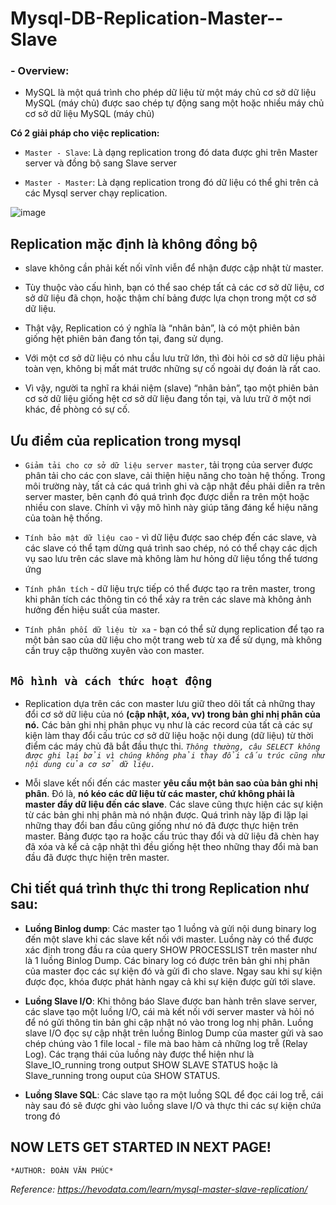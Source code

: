 # Mysql-DB-Replication-Master--Slave

### - Overview:

- MySQL là một quá trình cho phép dữ liệu từ một máy chủ cơ sở dữ liệu MySQL (máy chủ) được sao chép tự động sang một hoặc nhiều máy chủ cơ sở dữ liệu MySQL (máy chủ)



**Có 2 giải pháp cho việc replication:**

- `Master - Slave`: Là dạng replication trong đó data được ghi trên Master server và đồng bộ sang Slave server

- `Master - Master`: Là dạng replication trong đó dữ liệu có thể ghi trên cả các Mysql server chạy replication.

![image](https://user-images.githubusercontent.com/83824403/164149647-6bc9f3ad-56ac-46b0-8f5b-85fa14a093a2.png)



## Replication mặc định là không đồng bộ

-   slave không cần phải kết nối vĩnh viễn để nhận được cập nhật từ master. 

-  Tùy thuộc vào cấu hình, bạn có thể sao chép tất cả các cơ sở dữ liệu, cơ sở dữ liệu đã chọn, hoặc thậm chí bảng được lựa chọn trong một cơ sở dữ liệu.

-  Thật vậy, Replication có ý nghĩa là “nhân bản”, là có một phiên bản giống hệt phiên bản đang tồn tại, đang sử dụng. 

-  Với một cơ sở dữ liệu có nhu cầu lưu trữ lớn, thì đòi hỏi cơ sở dữ liệu phải toàn vẹn, không bị mất mát trước những sự cố ngoài dự đoán là rất cao. 

-  Vì vậy, người ta nghĩ ra khái niệm (slave) “nhân bản”, tạo một phiên bản cơ sở dữ liệu giống hệt cơ sở dữ liệu đang tồn tại, và lưu trữ ở một nơi khác, đề phòng có sự cố.






## Ưu điểm của replication trong mysql
- `Giảm tải cho cơ sở dữ liệu server master`, tải trọng của server được phân tải cho các con slave, cải thiện hiệu năng cho toàn hệ thống. Trong môi trường này, tất cả các quá trình ghi và cập nhật đều phải diễn ra trên server master, bên cạnh đó quá trình đọc được diễn ra trên một hoặc nhiều con slave. Chính vì vậy mô hình này giúp tăng đáng kể hiệu năng của toàn hệ thống.

- `Tính bảo mật dữ liệu cao` - vì dữ liệu được sao chép đến các slave, và các slave có thể tạm dừng quá trình sao chép, nó có thể chạy các dịch vụ sao lưu trên các slave mà không làm hư hỏng dữ liệu tổng thể tương ứng

- `Tính phân tích` - dữ liệu trực tiếp có thể được tạo ra trên master, trong khi phân tích các thông tin có thể xảy ra trên các slave mà không ảnh hưởng đến hiệu suất của master.

- `Tính phân phối dữ liệu từ xa` - bạn có thể sử dụng replication để tạo ra một bản sao của dữ liệu cho một trang web từ xa để sử dụng, mà không cần truy cập thường xuyên vào con master.






## `Mô hình và cách thức hoạt động`

- Replication dựa trên các con master lưu giữ theo dõi tất cả những thay đổi cơ sở dữ liệu của nó **(cập nhật, xóa, vv) trong bản ghi nhị phân của nó.** Các bản ghi nhị phân phục vụ như là các record của tất cả các sự kiện làm thay đổi cấu trúc cơ sở dữ liệu hoặc nội dung (dữ liệu) từ thời điểm các máy chủ đã bắt đầu thực thi. *`Thông thường, câu SELECT không được ghi lại bởi vì chúng không phải thay đổi cấu trúc cũng như nội dung của cơ sở dữ liệu.`*


- Mỗi slave kết nối đến các master **yêu cầu một bản sao của bản ghi nhị phân**. Đó là, **nó kéo các dữ liệu từ các master, chứ không phải là master đẩy dữ liệu đến các slave**. Các slave cũng thực hiện các sự kiện từ các bản ghi nhị phân mà nó nhận được. Quá trình này lặp đi lặp lại những thay đổi ban đầu cũng giống như nó đã được thực hiện trên master. Bảng được tạo ra hoặc cấu trúc thay đổi và dữ liệu đã chèn hay đã xóa và kể cả cập nhật thì đều giống hệt theo những thay đổi mà ban đầu đã được thực hiện trên master.





## Chi tiết quá trình thực thi trong Replication như sau:

- **Luồng Binlog dump**: Các master tạo 1 luồng và gửi nội dung binary log đến một slave khi các slave kết nối với master. Luồng này có thể được xác định trong đầu ra của query SHOW PROCESSLIST trên master như là 1 luồng Binlog Dump. Các binary log có được trên bản ghi nhị phân của master đọc các sự kiện đó và gửi đi cho slave. Ngay sau khi sự kiện được đọc, khóa được phát hành ngay cả khi sự kiện được gửi tới slave.


- **Luồng Slave I/O**: Khi thông báo Slave được ban hành trên slave server, các slave tạo một luồng I/O, cái mà kết nối với server master và hỏi nó để nó gửi thông tin bản ghi cập nhật nó vào trong log nhị phân. Luồng slave I/O đọc sự cập nhật trên luồng Binlog Dump của master gửi và sao chép chúng vào 1 file local - file mà bao hàm cả những log trễ (Relay Log). Các trạng thái của luồng này được thể hiện như là Slave_IO_running trong output SHOW SLAVE STATUS hoặc là Slave_running trong ouput của SHOW STATUS.


- **Luồng Slave SQL**: Các slave tạo ra một luồng SQL để đọc cái log trễ, cái này sau đó sẽ được ghi vào luồng slave I/O và thực thi các sự kiện chứa trong đó



## NOW LETS GET STARTED IN NEXT PAGE!



`*AUTHOR: ĐOÀN VĂN PHÚC*`


*Reference: https://hevodata.com/learn/mysql-master-slave-replication/*
